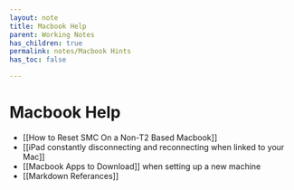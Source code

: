 ```yaml
---
layout: note
title: Macbook Help
parent: Working Notes
has_children: true
permalink: notes/Macbook Hints
has_toc: false

---
```

# Macbook Help
- [[How to Reset SMC On a Non-T2 Based Macbook]]
- [[iPad constantly disconnecting and reconnecting when linked to your Mac]]
- [[Macbook Apps to Download]] when setting up a new machine
- [[Markdown Referances]]
